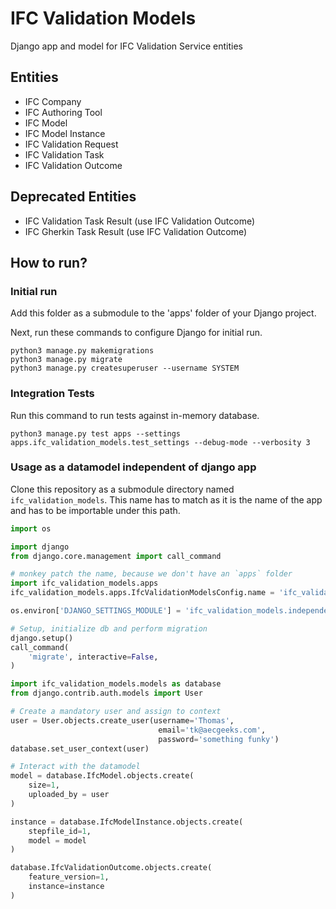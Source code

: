 # IFC Validation Models

Django app and model for IFC Validation Service entities

## Entities

- IFC Company
- IFC Authoring Tool
- IFC Model
- IFC Model Instance
- IFC Validation Request
- IFC Validation Task
- IFC Validation Outcome

## Deprecated Entities

- IFC Validation Task Result (use IFC Validation Outcome)
- IFC Gherkin Task Result (use IFC Validation Outcome)

## How to run?

### Initial run

Add this folder as a submodule to the 'apps' folder of your Django project.

Next, run these commands to configure Django for initial run.

```shell
python3 manage.py makemigrations
python3 manage.py migrate
python3 manage.py createsuperuser --username SYSTEM
```

### Integration Tests

Run this command to run tests against in-memory database.

```shell
python3 manage.py test apps --settings apps.ifc_validation_models.test_settings --debug-mode --verbosity 3
```

### Usage as a datamodel independent of django app

Clone this repository as a submodule directory named `ifc_validation_models`. This name has to match as it is the name of the app and has to be importable under this path.

```python
import os

import django
from django.core.management import call_command

# monkey patch the name, because we don't have an `apps` folder
import ifc_validation_models.apps
ifc_validation_models.apps.IfcValidationModelsConfig.name = 'ifc_validation_models'

os.environ['DJANGO_SETTINGS_MODULE'] = 'ifc_validation_models.independent_worker_settings'

# Setup, initialize db and perform migration
django.setup()
call_command(
    'migrate', interactive=False,
)

import ifc_validation_models.models as database
from django.contrib.auth.models import User

# Create a mandatory user and assign to context
user = User.objects.create_user(username='Thomas',
                                 email='tk@aecgeeks.com',
                                 password='something funky')
database.set_user_context(user)

# Interact with the datamodel
model = database.IfcModel.objects.create(
    size=1,
    uploaded_by = user
)

instance = database.IfcModelInstance.objects.create(
    stepfile_id=1,
    model = model
)

database.IfcValidationOutcome.objects.create(
    feature_version=1,
    instance=instance
)
```